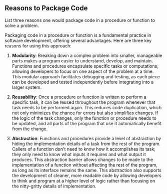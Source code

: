 ## Reasons to Package Code

List three reasons one would package code in a procedure or function to solve a problem.

Packaging code in a procedure or function is a fundamental practice in software development, offering several advantages. Here are three key reasons for using this approach:

1. **Modularity**: Breaking down a complex problem into smaller, manageable parts makes a program easier to understand, develop, and maintain. Functions and procedures encapsulate specific tasks or computations, allowing developers to focus on one aspect of the problem at a time. This modular approach facilitates debugging and testing, as each piece can be developed and tested independently before integrating into a larger system.

2. **Reusability**: Once a procedure or function is written to perform a specific task, it can be reused throughout the program whenever that task needs to be performed again. This reduces code duplication, which not only minimizes the chance for errors but also simplifies changes. If the logic of the task changes, only the function or procedure needs to be updated, and all parts of the program that use it automatically benefit from the change.

3. **Abstraction**: Functions and procedures provide a level of abstraction by hiding the implementation details of a task from the rest of the program. Callers of a function don't need to know how it accomplishes its task; they only need to know what inputs it requires and what output it produces. This abstraction barrier allows changes to be made to the implementation of a function without affecting the rest of the program, as long as its interface remains the same. This abstraction also supports the development of cleaner, more readable code by allowing developers to think and program at a higher level of logic rather than focusing on the nitty-gritty details of implementation.
